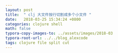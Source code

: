 ```yaml
---
layout: post
title:  " clj 大文件按行切割成多个小文件 "
date:   2018-03-25 15:34:24 +0800
categories: clojure shell
math: false
typora-copy-images-to: ../assets/images/2018-03
typora-root-url: ../../blog_alexcode
tags: clojure file split cut
---
```





<script src="https://gist.github.com/foxlog/c880a9cc26fd356577681c19595d0982.js"></script>